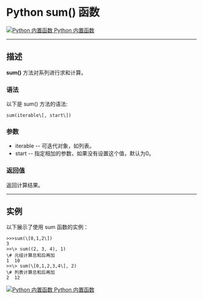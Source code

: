 Python sum() 函数
===============

 [![Python 内置函数](../images/up.gif) Python 内置函数](python-built-in-functions.html)

* * *

描述
--

**sum()** 方法对系列进行求和计算。

### 语法

以下是 sum() 方法的语法:
```
sum(iterable\[, start\])
```
### 参数

*   iterable -- 可迭代对象，如列表。
*   start -- 指定相加的参数，如果没有设置这个值，默认为0。

### 返回值

返回计算结果。

* * *

实例
--

以下展示了使用 sum 函数的实例：
```
>>>sum(\[0,1,2\]) 
3 
>>\> sum((2, 3, 4), 1)  
\# 元组计算总和后再加
1  10
>>\> sum(\[0,1,2,3,4\], 2)  
\# 列表计算总和后再加
2  12
```
 [![Python 内置函数](../images/up.gif) Python 内置函数](python-built-in-functions.html)